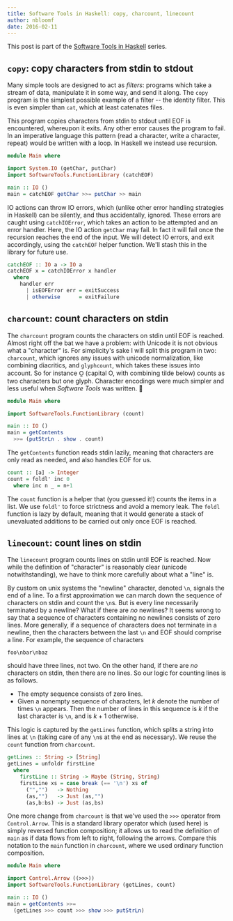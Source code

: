 ```yaml
---
title: Software Tools in Haskell: copy, charcount, linecount
author: nbloomf
date: 2016-02-11
---
```


This post is part of the [Software Tools in Haskell](/posts/2016-02-10-software-tools-in-haskell.html) series.


<a name="copy" />

## ``copy``: copy characters from stdin to stdout

Many simple tools are designed to act as *filters*: programs which take a stream of data, manipulate it in some way, and send it along. The ``copy`` program is the simplest possible example of a filter -- the identity filter. This is even simpler than ``cat``, which at least catenates files.

This program copies characters from stdin to stdout until EOF is encountered, whereupon it exits. Any other error causes the program to fail. In an imperative language this pattern (read a character, write a character, repeat) would be written with a loop. In Haskell we instead use recursion.


```haskell
module Main where

import System.IO (getChar, putChar)
import SoftwareTools.FunctionLibrary (catchEOF)

main :: IO ()
main = catchEOF getChar >>= putChar >> main
```


IO actions can throw IO errors, which (unlike other error handling strategies in Haskell) can be silently, and thus accidentally, ignored. These errors are caught
using ``catchIOError``, which takes an action to be attempted and an error handler. Here, the IO action ``getChar`` may fail. In fact it will fail once the recursion reaches the end of the input. We will detect IO errors, and exit accordingly, using the ``catchEOF`` helper function. We'll stash this in the library for future use.


```haskell
catchEOF :: IO a -> IO a
catchEOF x = catchIOError x handler
  where
    handler err
      | isEOFError err = exitSuccess
      | otherwise      = exitFailure
```


<a name="charcount" />

## ``charcount``: count characters on stdin

The ``charcount`` program counts the characters on stdin until EOF is reached. Almost right off the bat we have a problem: with Unicode it is not obvious what a "character" is. For simplicity's sake I will split this program in two: ``charcount``, which ignores any issues with unicode normalization, like combining diacritics, and ``glyphcount``, which takes these issues into account. So for instance O̰ (capital O, with combining tilde below) counts as two characters but one glyph. Character encodings were much simpler and less useful when *Software Tools* was written. 🙂


```haskell
module Main where

import SoftwareTools.FunctionLibrary (count)

main :: IO ()
main = getContents
  >>= (putStrLn . show . count)
```


The ``getContents`` function reads stdin lazily, meaning that characters are only read as needed, and also handles EOF for us.


```haskell
count :: [a] -> Integer
count = foldl' inc 0
  where inc n _ = n+1
```


The ``count`` function is a helper that (you guessed it!) counts the items in a list. We use ``foldl'`` to force strictness and avoid a memory leak. The ``foldl`` function is lazy by default, meaning that it would generate a stack of unevaluated additions to be carried out only once EOF is reached.



<a name="linecount" />

## ``linecount``: count lines on stdin

The ``linecount`` program counts lines on stdin until EOF is reached. Now while the definition of "character" is reasonably clear (unicode notwithstanding), we have to think more carefully about what a "line" is.

By custom on unix systems the "newline" character, denoted ``\n``, signals the end of a line. To a first approximation we can march down the sequence of characters on stdin and count the ``\n``s. But is every line necessarily terminated by a newline? What if there are *no* newlines? It seems wrong to say that a sequence of characters containing no newlines consists of zero lines. More generally, if a sequence of characters does not terminate in a newline, then the characters between the last ``\n`` and EOF should comprise a line. For example, the sequence of characters

    foo\nbar\nbaz

should have three lines, not two. On the other hand, if there are *no* characters on stdin, then there are no lines. So our logic for counting lines is as follows.

* The empty sequence consists of zero lines.
* Given a nonempty sequence of characters, let $k$ denote the number of times ``\n`` appears. Then the number of lines in this sequence is $k$ if the last character is ``\n``, and is $k+1$ otherwise.

This logic is captured by the ``getLines`` function, which splits a string into lines at ``\n`` (taking care of any ``\n``s at the end as necessary). We reuse the ``count`` function from ``charcount``.


```haskell
getLines :: String -> [String]
getLines = unfoldr firstLine
  where
    firstLine :: String -> Maybe (String, String)
    firstLine xs = case break (== '\n') xs of
      ("","")   -> Nothing
      (as,"")   -> Just (as,"")
      (as,b:bs) -> Just (as,bs)
```


One more change from ``charcount`` is that we've used the ``>>>`` operator from ``Control.Arrow``. This is a standard library operator which (used here) is simply reversed function composition; it allows us to read the definition of ``main`` as if data flows from left to right, following the arrows. Compare this notation to the ``main`` function in ``charcount``, where we used ordinary function composition.


```haskell
module Main where

import Control.Arrow ((>>>))
import SoftwareTools.FunctionLibrary (getLines, count)

main :: IO ()
main = getContents >>=
  (getLines >>> count >>> show >>> putStrLn)
```
